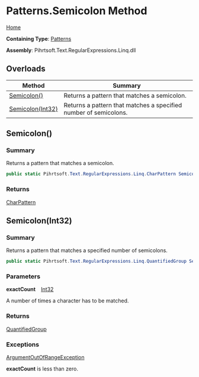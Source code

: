 # Patterns\.Semicolon Method

[Home](../../../../../../README.md)

**Containing Type**: [Patterns](../README.md)

**Assembly**: Pihrtsoft\.Text\.RegularExpressions\.Linq\.dll

## Overloads

| Method | Summary |
| ------ | ------- |
| [Semicolon()](#Pihrtsoft_Text_RegularExpressions_Linq_Patterns_Semicolon) | Returns a pattern that matches a semicolon\. |
| [Semicolon(Int32)](#Pihrtsoft_Text_RegularExpressions_Linq_Patterns_Semicolon_System_Int32_) | Returns a pattern that matches a specified number of semicolons\. |

## Semicolon\(\) <a name="Pihrtsoft_Text_RegularExpressions_Linq_Patterns_Semicolon"></a>

### Summary

Returns a pattern that matches a semicolon\.

```csharp
public static Pihrtsoft.Text.RegularExpressions.Linq.CharPattern Semicolon()
```

### Returns

[CharPattern](../../CharPattern/README.md)

## Semicolon\(Int32\) <a name="Pihrtsoft_Text_RegularExpressions_Linq_Patterns_Semicolon_System_Int32_"></a>

### Summary

Returns a pattern that matches a specified number of semicolons\.

```csharp
public static Pihrtsoft.Text.RegularExpressions.Linq.QuantifiedGroup Semicolon(int exactCount)
```

### Parameters

**exactCount** &ensp; [Int32](https://docs.microsoft.com/en-us/dotnet/api/system.int32)

A number of times a character has to be matched\.

### Returns

[QuantifiedGroup](../../QuantifiedGroup/README.md)

### Exceptions

[ArgumentOutOfRangeException](https://docs.microsoft.com/en-us/dotnet/api/system.argumentoutofrangeexception)

**exactCount** is less than zero\.

